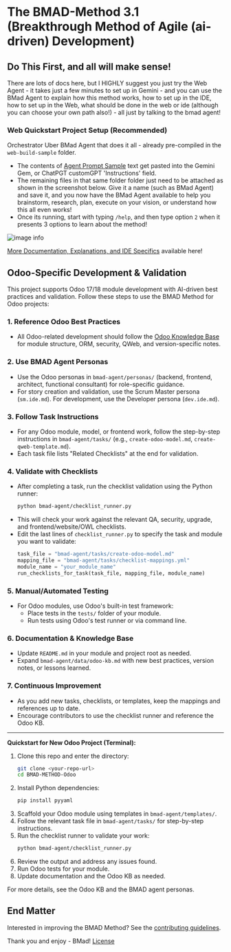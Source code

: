 # The BMAD-Method 3.1 (Breakthrough Method of Agile (ai-driven) Development)

## Do This First, and all will make sense!

There are lots of docs here, but I HIGHLY suggest you just try the Web Agent - it takes just a few minutes to set up in Gemini - and you can use the BMad Agent to explain how this method works, how to set up in the IDE, how to set up in the Web, what should be done in the web or ide (although you can choose your own path also!) - all just by talking to the bmad agent!

### Web Quickstart Project Setup (Recommended)

Orchestrator Uber BMad Agent that does it all - already pre-compiled in the `web-build-sample` folder.

- The contents of [Agent Prompt Sample](web-build-sample/agent-prompt.txt) text get pasted into the Gemini Gem, or ChatPGT customGPT 'Instructions' field.
- The remaining files in that same folder folder just need to be attached as shown in the screenshot below. Give it a name (such as BMad Agent) and save it, and you now have the BMad Agent available to help you brainstorm, research, plan, execute on your vision, or understand how this all even works!
- Once its running, start with typing `/help`, and then type option `2` when it presents 3 options to learn about the method!

![image info](docs/images/gem-setup.png)

[More Documentation, Explanations, and IDE Specifics](docs/readme.md) available here!

## Odoo-Specific Development & Validation

This project supports Odoo 17/18 module development with AI-driven best practices and validation. Follow these steps to use the BMAD Method for Odoo projects:

### 1. Reference Odoo Best Practices
- All Odoo-related development should follow the [Odoo Knowledge Base](bmad-agent/data/odoo-kb.md) for module structure, ORM, security, QWeb, and version-specific notes.

### 2. Use BMAD Agent Personas
- Use the Odoo personas in `bmad-agent/personas/` (backend, frontend, architect, functional consultant) for role-specific guidance.
- For story creation and validation, use the Scrum Master persona (`sm.ide.md`). For development, use the Developer persona (`dev.ide.md`).

### 3. Follow Task Instructions
- For any Odoo module, model, or frontend work, follow the step-by-step instructions in `bmad-agent/tasks/` (e.g., `create-odoo-model.md`, `create-qweb-template.md`).
- Each task file lists "Related Checklists" at the end for validation.

### 4. Validate with Checklists
- After completing a task, run the checklist validation using the Python runner:
  ```sh
  python bmad-agent/checklist_runner.py
  ```
- This will check your work against the relevant QA, security, upgrade, and frontend/website/OWL checklists.
- Edit the last lines of `checklist_runner.py` to specify the task and module you want to validate:
  ```python
  task_file = "bmad-agent/tasks/create-odoo-model.md"
  mapping_file = "bmad-agent/tasks/checklist-mappings.yml"
  module_name = "your_module_name"
  run_checklists_for_task(task_file, mapping_file, module_name)
  ```

### 5. Manual/Automated Testing
- For Odoo modules, use Odoo's built-in test framework:
  - Place tests in the `tests/` folder of your module.
  - Run tests using Odoo's test runner or via command line.

### 6. Documentation & Knowledge Base
- Update `README.md` in your module and project root as needed.
- Expand `bmad-agent/data/odoo-kb.md` with new best practices, version notes, or lessons learned.

### 7. Continuous Improvement
- As you add new tasks, checklists, or templates, keep the mappings and references up to date.
- Encourage contributors to use the checklist runner and reference the Odoo KB.

---

**Quickstart for New Odoo Project (Terminal):**

1. Clone this repo and enter the directory:
   ```sh
   git clone <your-repo-url>
   cd BMAD-METHOD-Odoo
   ```
2. Install Python dependencies:
   ```sh
   pip install pyyaml
   ```
3. Scaffold your Odoo module using templates in `bmad-agent/templates/`.
4. Follow the relevant task file in `bmad-agent/tasks/` for step-by-step instructions.
5. Run the checklist runner to validate your work:
   ```sh
   python bmad-agent/checklist_runner.py
   ```
6. Review the output and address any issues found.
7. Run Odoo tests for your module.
8. Update documentation and the Odoo KB as needed.

For more details, see the Odoo KB and the BMAD agent personas.

## End Matter

Interested in improving the BMAD Method? See the [contributing guidelines](docs/CONTRIBUTING.md).

Thank you and enjoy - BMad!
[License](docs/LICENSE)
